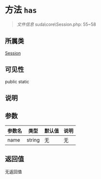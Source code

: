 # 方法 `has`

> *文件信息* suda\core\Session.php: 55~58

## 所属类 

[Session](../Session.md)

## 可见性

 public static

## 说明



## 参数


| 参数名 | 类型 | 默认值 | 说明 |
|--------|-----|-------|-------|
| name |  string | 无 | 无 |



## 返回值

无返回值
